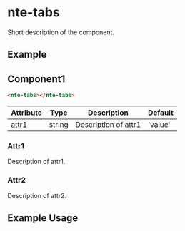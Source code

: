 # nte-tabs

Short description of the component.

## Example

## Component1

```html
<nte-tabs></nte-tabs>
```

| Attribute | Type   | Description          | Default |
| --------- | ------ | -------------------- | ------- |
| attr1     | string | Description of attr1 | 'value' |

### Attr1

Description of attr1.

### Attr2

Description of attr2.

## Example Usage
